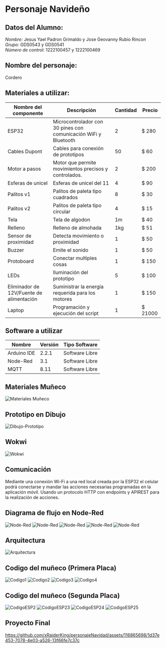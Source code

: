 # Personaje Navideño

## Datos del Alumno:
*Nombre:* Jesus Yael Padron Grimaldo y Jose Geovanny Rubio Rincon
*Grupo:* GDS0543 y GDS0541  
*Número de control:* 1222100457 y 1222100469

## Nombre del personaje: 
  Cordero

## Materiales a utilizar:

|Nombre del componente|Descripción|Cantidad|Precio|
|-|-|-|-|
|ESP32|Microcontrolador con 30 pines con comunicación WiFi y Bluetooth|2|$ 280|
|Cables Dupont|Cables para conexión de prototipos|50|$ 60|
|Motor a pasos|Motor que permite movimientos precisos y controlados.|2|$ 200|
|Esferas de unicel|Esferas de unicel del 11|4|$ 90|
|Palitos v1|Palitos de paleta tipo cuadrados|8|$ 30|
|Palitos v2|Palitos de paleta tipo circular|4|$ 15|
|Tela|Tela de algodon|1m|$ 40|
|Relleno|Relleno de almohada|1kg|$ 51|
|Sensor de proximidad|Detecta movimiento o proximidad|1|$ 50|
|Buzzer|Emite el sonido|1|$ 50|
|Protoboard|Conectar multiples cosas|1|$ 150|
|LEDs|Iluminación del prototipo|5|$ 100|
|Eliminador de 12V/Fuente de alimentación|Suministrar la energía requerida para los motores|1|$ 150|
|Laptop|Programación y ejecución del script|1|$ 21000|

## Software a utilizar
|Nombre|Versión|Tipo Software|
|-|-|-|
|Arduino IDE|2.2.1|Software Libre|
|Node-Red|3.1|Software Libre|
|MQTT|8.11|Software Libre|

## Materiales Muñeco
![Materiales Muñeco](https://github.com/xRaiderKing/personajeNavidad/blob/main/Materiales.jpg)

## Prototipo en Dibujo
![Dibujo-Prototipo](https://github.com/xRaiderKing/personajeNavidad/blob/main/Estructura%20cordero.jpg)

## Wokwi
![Wokwi](https://github.com/xRaiderKing/personajeNavidad/blob/main/wokwi.png)

## Comunicación
Mediante una conexión Wi-Fi a una red local creada por la ESP32 el celular podrá conectarse y mandar las acciones necesarias programadas en la aplicación móvil. Usando un protocolo HTTP con endpoints y APIREST para la realización de acciones.

## Diagrama de flujo en Node-Red
![Node-Red](https://github.com/xRaiderKing/personajeNavidad/blob/main/Diagrama%20general.jpg)
![Node-Red](https://github.com/xRaiderKing/personajeNavidad/blob/main/topic1.jpg)
![Node-Red](https://github.com/xRaiderKing/personajeNavidad/blob/main/topic2.jpg)
![Node-Red](https://github.com/xRaiderKing/personajeNavidad/blob/main/topic3.jpg)
![Node-Red](https://github.com/xRaiderKing/personajeNavidad/blob/main/topic4.jpg)

## Arquitectura
![Arquitectura](https://github.com/xRaiderKing/personajeNavidad/blob/main/Estructura%203.jpg)


## Codigo del muñeco (Primera Placa)
![Codigo1](https://github.com/xRaiderKing/personajeNavidad/blob/main/A1.jpg)
![Codigo2](https://github.com/xRaiderKing/personajeNavidad/blob/main/A2.jpg)
![Codigo3](https://github.com/xRaiderKing/personajeNavidad/blob/main/A3.jpg)
![Codigo4](https://github.com/xRaiderKing/personajeNavidad/blob/main/A4.jpg)

## Codigo del muñeco (Segunda Placa)
![CodigoESP2]()
![CodigoESP23]()
![CodigoESP24]()
![CodigoESP25]()

## Proyecto Final
https://github.com/xRaiderKing/personajeNavidad/assets/116865698/1d37e453-7078-4e03-a526-13f66fe7c37c


